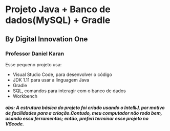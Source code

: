 # Projeto Java + Banco de dados(MySQL) + Gradle

## By Digital Innovation One

### Professor Daniel Karan

Esse pequeno projeto usa:

* Visual Studio Code, para desenvolver o código
* JDK 1.11 para usar a linguagem Java
* Gradle
* SQL, comandos para interagir com o banco de dados
* Workbench

##### obs: A estrutura básica do projeto foi criado usando o IntelliJ, por motivo de facilidades para a criação.Contudo, meu computador não roda bem, usando essa ferramentas; então, preferi terminar esse projeto no VScode.
